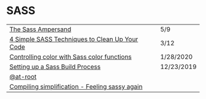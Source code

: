 # SASS

|  |  |
| :--- | :--- |
| [The Sass Ampersand](https://css-tricks.com/the-sass-ampersand/) | 5/9 |
| [4 Simple SASS Techniques to Clean Up Your Code](https://medium.com/@mjtweaver/css-architecture-bemcss-block-element-modifier-e642bd0f4218) | 3/12 |
| [Controlling color with Sass color functions](https://thoughtbot.com/blog/controlling-color-with-sass-color-functions) | 1/28/2020 |
| [Setting up a Sass Build Process](https://itnext.io/setting-up-a-sass-build-process-aa9fd92fa585) | 12/23/2019 |
| [@at-root](https://sass-lang.com/documentation/at-rules/at-root) |  |
| [Compiling simplification - Feeling sassy again](https://cloudfour.com/thinks/feeling-sassy-again/) |  |



